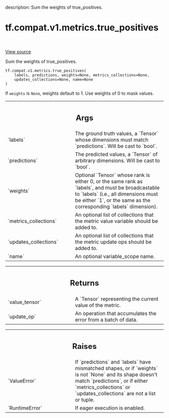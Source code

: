 description: Sum the weights of true_positives.

<div itemscope itemtype="http://developers.google.com/ReferenceObject">
<meta itemprop="name" content="tf.compat.v1.metrics.true_positives" />
<meta itemprop="path" content="Stable" />
</div>

# tf.compat.v1.metrics.true_positives

<!-- Insert buttons and diff -->

<table class="tfo-notebook-buttons tfo-api nocontent" align="left">

</table>

<a target="_blank" href="/code/stable/tensorflow/python/ops/metrics_impl.py">View source</a>



Sum the weights of true_positives.

<pre class="devsite-click-to-copy prettyprint lang-py tfo-signature-link">
<code>tf.compat.v1.metrics.true_positives(
    labels, predictions, weights=None, metrics_collections=None,
    updates_collections=None, name=None
)
</code></pre>



<!-- Placeholder for "Used in" -->

If `weights` is `None`, weights default to 1. Use weights of 0 to mask values.

<!-- Tabular view -->
 <table class="responsive fixed orange">
<colgroup><col width="214px"><col></colgroup>
<tr><th colspan="2"><h2 class="add-link">Args</h2></th></tr>

<tr>
<td>
`labels`
</td>
<td>
The ground truth values, a `Tensor` whose dimensions must match
`predictions`. Will be cast to `bool`.
</td>
</tr><tr>
<td>
`predictions`
</td>
<td>
The predicted values, a `Tensor` of arbitrary dimensions. Will
be cast to `bool`.
</td>
</tr><tr>
<td>
`weights`
</td>
<td>
Optional `Tensor` whose rank is either 0, or the same rank as
`labels`, and must be broadcastable to `labels` (i.e., all dimensions must
be either `1`, or the same as the corresponding `labels` dimension).
</td>
</tr><tr>
<td>
`metrics_collections`
</td>
<td>
An optional list of collections that the metric
value variable should be added to.
</td>
</tr><tr>
<td>
`updates_collections`
</td>
<td>
An optional list of collections that the metric update
ops should be added to.
</td>
</tr><tr>
<td>
`name`
</td>
<td>
An optional variable_scope name.
</td>
</tr>
</table>



<!-- Tabular view -->
 <table class="responsive fixed orange">
<colgroup><col width="214px"><col></colgroup>
<tr><th colspan="2"><h2 class="add-link">Returns</h2></th></tr>

<tr>
<td>
`value_tensor`
</td>
<td>
A `Tensor` representing the current value of the metric.
</td>
</tr><tr>
<td>
`update_op`
</td>
<td>
An operation that accumulates the error from a batch of data.
</td>
</tr>
</table>



<!-- Tabular view -->
 <table class="responsive fixed orange">
<colgroup><col width="214px"><col></colgroup>
<tr><th colspan="2"><h2 class="add-link">Raises</h2></th></tr>

<tr>
<td>
`ValueError`
</td>
<td>
If `predictions` and `labels` have mismatched shapes, or if
`weights` is not `None` and its shape doesn't match `predictions`, or if
either `metrics_collections` or `updates_collections` are not a list or
tuple.
</td>
</tr><tr>
<td>
`RuntimeError`
</td>
<td>
If eager execution is enabled.
</td>
</tr>
</table>

